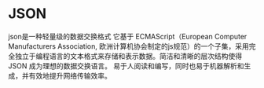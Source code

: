 # JSON

json是一种轻量级的数据交换格式 它基于 ECMAScript（European Computer Manufacturers Association, 欧洲计算机协会制定的js规范）的一个子集，采用完全独立于编程语言的文本格式来存储和表示数据。简洁和清晰的层次结构使得 JSON 成为理想的数据交换语言。 易于人阅读和编写，同时也易于机器解析和生成，并有效地提升网络传输效率。



